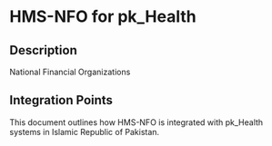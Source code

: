 # HMS-NFO for pk_Health

## Description

National Financial Organizations

## Integration Points

This document outlines how HMS-NFO is integrated with pk_Health systems in Islamic Republic of Pakistan.
